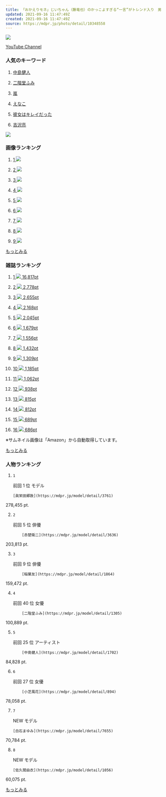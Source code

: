 ```yaml
---
title: 「おかえりモネ」じいちゃん（藤竜也）のかっこよすぎる“一言”がトレンド入り　男性キャラクターが「全員魅力的」と話題に
updated: 2021-09-16 11:47:49Z
created: 2021-09-16 11:47:49Z
source: https://mdpr.jp/photo/detail/10348558
---
```


 ![](https://img-mdpr.freetls.fastly.net/article/oZ6I/wm/oZ6IHNgi8HiiBA2mG0QJOWk33VLP98e36NeU5_LOKIA.jpg?width=1520&auto=webp&quality=80)

 [YouTube Channel](https://www.youtube.com/channel/UC1Vo3GM-NOGFVwsidmkYVwg)

### 人気のキーワード

1.   [中島健人](https://mdpr.jp/model/detail/1702)

2.   [二階堂ふみ](https://mdpr.jp/model/detail/1305)

3.   [嵐](https://mdpr.jp/model/detail/607)

4.   [えなこ](https://mdpr.jp/model/detail/2943)

5.   [彼女はキレイだった](https://mdpr.jp/tag/33562)

6.   [吉沢亮](https://mdpr.jp/model/detail/1452)

 [![](https://img-mdpr.freetls.fastly.net/common/web/pc/banner_side_collabo.png?quality=40&auto=webp)](https://mdpr.jp/collabo)

### 画像ランキング

1.   [ 1 ![](https://img-mdpr.freetls.fastly.net/article/F-W3/nm/F-W3tMX9p3zrUlY_tCSyht3PlrphFQLt57XqJtgKE_w.jpg?width=432&enable=upscale&crop=432:432,offset-y0&auto=webp&quality=50)](https://mdpr.jp/photo/detail/10343978)

2.   [ 2 ![](https://img-mdpr.freetls.fastly.net/article/IswI/nm/IswIKc_PzPSRHR1Y_38_4SawNraCDqipd3SfyShdWUk.jpg?width=432&enable=upscale&crop=432:432,offset-y0&auto=webp&quality=50)](https://mdpr.jp/photo/detail/10344301)

3.   [ 3 ![](https://img-mdpr.freetls.fastly.net/article/F-W3/nm/F-W3tMX9p3zrUlY_tCSyht3PlrphFQLt57XqJtgKE_w.jpg?width=432&enable=upscale&crop=432:432,offset-y0&auto=webp&quality=50)](https://mdpr.jp/photo/detail/10344078)

4.   [ 4 ![](https://img-mdpr.freetls.fastly.net/article/RYBW/wm/RYBW_F4JcpCW-VNU8fqXtFAEmfKJI1Oea02N94YC0PA.jpg?width=432&enable=upscale&crop=432:432,offset-y0&auto=webp&quality=50)](https://mdpr.jp/photo/detail/10343377)

5.   [ 5 ![](https://img-mdpr.freetls.fastly.net/article/Jxgr/wm/JxgrR4u7wIYyxw8ivZyvhIhflkDKFlJb5BIrtXvMNjA.jpg?width=432&enable=upscale&crop=432:432,offset-y0&auto=webp&quality=50)](https://mdpr.jp/photo/detail/10345881)

6.   [ 6 ![](https://img-mdpr.freetls.fastly.net/article/Gw2o/nm/Gw2ozre-7Ew0Y143Kgxz-Acyw6gxzXwGpGOVEO3-NE0.jpg?width=432&enable=upscale&crop=432:432,offset-y0&auto=webp&quality=50)](https://mdpr.jp/photo/detail/10339861)

7.   [ 7 ![](https://img-mdpr.freetls.fastly.net/article/50Y3/nm/50Y3qX3QAZwNNxO3cMoIkDQx5W7MoSLx2F_fPl1wA1M.jpg?width=432&enable=upscale&crop=432:432,offset-y0&auto=webp&quality=50)](https://mdpr.jp/photo/detail/10343040)

8.   [ 8 ![](https://img-mdpr.freetls.fastly.net/article/Vqar/nm/Vqarsxm2jfZYFNLw6wcTEF0nfGH1VEdmdtjMb7DJrGQ.jpg?width=432&enable=upscale&crop=432:432,offset-y0&auto=webp&quality=50)](https://mdpr.jp/photo/detail/10342780)

9.   [ 9 ![](https://img-mdpr.freetls.fastly.net/article/vktx/nm/vktx_MnN-rfWM3MpRZcpUyggoaRn_bkWYhTndw8a3bI.jpg?width=432&enable=upscale&crop=432:432,offset-y0&auto=webp&quality=50)](https://mdpr.jp/photo/detail/10346517)

 [もっとみる](https://mdpr.jp/ranking/photo)

### 雑誌ランキング

1.   [ 1  ![](https://img-mdpr.freetls.fastly.net/magazine/1209/medium.jpg?width=356&enable=upscale&crop=178:240,offset-y0&quality=50&auto=webp)  16,817pt](https://mdpr.jp/magazine/detail/1209)

2.   [ 2  ![](https://img-mdpr.freetls.fastly.net/magazine/2/medium.jpg?width=356&enable=upscale&crop=178:240,offset-y0&quality=50&auto=webp)  2,778pt](https://mdpr.jp/magazine/detail/2)

3.   [ 3  ![](https://img-mdpr.freetls.fastly.net/magazine/14/medium.jpg?width=356&enable=upscale&crop=178:240,offset-y0&quality=50&auto=webp)  2,655pt](https://mdpr.jp/magazine/detail/14)

4.   [ 4  ![](https://img-mdpr.freetls.fastly.net/magazine/1181/medium.jpg?width=356&enable=upscale&crop=178:240,offset-y0&quality=50&auto=webp)  2,168pt](https://mdpr.jp/magazine/detail/1181)

5.   [ 5  ![](https://img-mdpr.freetls.fastly.net/magazine/15/medium.jpg?width=356&enable=upscale&crop=178:240,offset-y0&quality=50&auto=webp)  2,045pt](https://mdpr.jp/magazine/detail/15)

6.   [ 6  ![](https://img-mdpr.freetls.fastly.net/magazine/48/medium.jpg?width=356&enable=upscale&crop=178:240,offset-y0&quality=50&auto=webp)  1,679pt](https://mdpr.jp/magazine/detail/48)

7.   [ 7  ![](https://img-mdpr.freetls.fastly.net/magazine/1126/medium.jpg?width=356&enable=upscale&crop=178:240,offset-y0&quality=50&auto=webp)  1,556pt](https://mdpr.jp/magazine/detail/1126)

8.   [ 8  ![](https://img-mdpr.freetls.fastly.net/magazine/35/medium.jpg?width=356&enable=upscale&crop=178:240,offset-y0&quality=50&auto=webp)  1,432pt](https://mdpr.jp/magazine/detail/35)

9.   [ 9  ![](https://img-mdpr.freetls.fastly.net/magazine/173/medium.jpg?width=356&enable=upscale&crop=178:240,offset-y0&quality=50&auto=webp)  1,309pt](https://mdpr.jp/magazine/detail/173)

10.   [ 10  ![](https://img-mdpr.freetls.fastly.net/magazine/164/medium.jpg?width=356&enable=upscale&crop=178:240,offset-y0&quality=50&auto=webp)  1,185pt](https://mdpr.jp/magazine/detail/164)

11.   [ 11  ![](https://img-mdpr.freetls.fastly.net/magazine/1/medium.jpg?width=356&enable=upscale&crop=178:240,offset-y0&quality=50&auto=webp)  1,062pt](https://mdpr.jp/magazine/detail/1)

12.   [ 12  ![](https://img-mdpr.freetls.fastly.net/magazine/198/medium.jpg?width=356&enable=upscale&crop=178:240,offset-y0&quality=50&auto=webp)  938pt](https://mdpr.jp/magazine/detail/198)

13.   [ 13  ![](https://img-mdpr.freetls.fastly.net/magazine/7/medium.jpg?width=356&enable=upscale&crop=178:240,offset-y0&quality=50&auto=webp)  815pt](https://mdpr.jp/magazine/detail/7)

14.   [ 14  ![](https://img-mdpr.freetls.fastly.net/magazine/1197/medium.jpg?width=356&enable=upscale&crop=178:240,offset-y0&quality=50&auto=webp)  812pt](https://mdpr.jp/magazine/detail/1197)

15.   [ 15  ![](https://img-mdpr.freetls.fastly.net/magazine/8/medium.jpg?width=356&enable=upscale&crop=178:240,offset-y0&quality=50&auto=webp)  689pt](https://mdpr.jp/magazine/detail/8)

16.   [ 16  ![](https://img-mdpr.freetls.fastly.net/magazine/1043/medium.jpg?width=356&enable=upscale&crop=178:240,offset-y0&quality=50&auto=webp)  686pt](https://mdpr.jp/magazine/detail/1043)

※サムネイル画像は「Amazon」から自動取得しています。

 [もっとみる](https://mdpr.jp/ranking/magazine)

### 人物ランキング

1.     1
   前回 1 位
 モデル

       [眞栄田郷敦](https://mdpr.jp/model/detail/3761)

278,455 pt.

2.     2
   前回 5 位
 俳優

           [赤楚衛二](https://mdpr.jp/model/detail/3636)

203,813 pt.

3.     3
   前回 9 位
 俳優

           [稲葉友](https://mdpr.jp/model/detail/1864)

159,472 pt.

4.     4
   前回 40 位
 女優

           [二階堂ふみ](https://mdpr.jp/model/detail/1305)

100,889 pt.

5.     5
   前回 25 位
 アーティスト

           [中島健人](https://mdpr.jp/model/detail/1702)

84,828 pt.

6.     6
   前回 27 位
 女優

           [小芝風花](https://mdpr.jp/model/detail/894)

78,058 pt.

7.     7
   NEW
 モデル

       [白石まゆみ](https://mdpr.jp/model/detail/7655)

70,784 pt.

8.     8
   NEW
 モデル

       [佐久間由衣](https://mdpr.jp/model/detail/1056)

60,075 pt.

 [もっとみる](https://mdpr.jp/ranking/model)